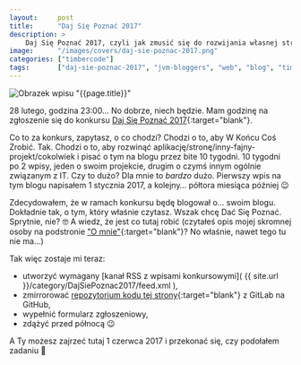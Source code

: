 ```yaml
---
layout:     post
title:      "Daj Się Poznać 2017"
description: >
    Daj Się Poznać 2017, czyli jak zmusić się do rozwijania własnej strony 🙂
image:      "/images/covers/daj-sie-poznac-2017.png"
categories: ["timbercode"]
tags:       ["daj-sie-poznac-2017", "jvm-bloggers", "web", "blog", "timbercode"]
---
```


![Obrazek wpisu "{{page.title}}"]( /images/covers/daj-sie-poznac-2017.png )

28 lutego, godzina 23:00… No dobrze, niech będzie. Mam godzinę na
zgłoszenie się do konkursu [Daj Się Poznać 2017]( http://devstyle.pl/daj-sie-poznac/ ){:target="blank"}.

Co to za konkurs, zapytasz, o co chodzi? Chodzi o to, aby W Końcu Coś Zrobić. Tak.
Chodzi o to, aby rozwinąć aplikację/stronę/inny-fajny-projekt/cokolwiek i pisać
o tym na blogu przez bite 10 tygodni. 10 tygodni po 2 wpisy, jeden o swoim projekcie,
drugim o czymś innym ogólnie związanym z IT. Czy to dużo? Dla mnie to *bardzo* dużo.
Pierwszy wpis na tym blogu napisałem 1 stycznia 2017, a kolejny…
półtora miesiąca później 😉

Zdecydowałem, że w ramach konkursu będę blogował o… swoim blogu. Dokładnie tak,
o tym, który właśnie czytasz. Wszak chcę Dać Się Poznać. Sprytnie, nie? 🤓 
A wiedz, że jest co tutaj robić (czytałeś opis mojej skromnej osoby na podstronie
["O mnie"]( http://timbercode.pl/o-mnie/ ){:target="blank"}? No właśnie, 
nawet tego tu nie ma…)

Tak więc zostaje mi teraz:
* utworzyć wymagany [kanał RSS z wpisami konkursowymi]( {{ site.url }}/category/DajSiePoznac2017/feed.xml ),
* zmirrorować [repozytorium kodu tej strony]( https://gitlab.com/timbercode/timbercode.gitlab.io ){:target="blank"}
  z GitLab na GitHub,
* wypełnić formularz zgłoszeniowy, 
* zdążyć przed północą 😉

A Ty możesz zajrzeć tutaj 1 czerwca 2017 i przekonać się, czy podołałem zadaniu 🙂